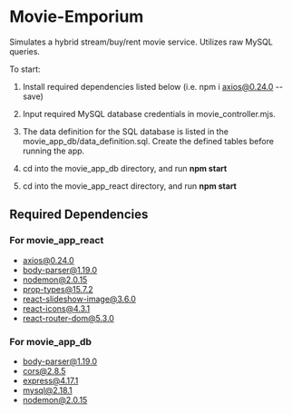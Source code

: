 # Movie-Emporium

Simulates a hybrid stream/buy/rent movie service. Utilizes raw MySQL queries.

To start:

1. Install required dependencies listed below (i.e. npm i axios@0.24.0 --save)

2. Input required MySQL database credentials in movie_controller.mjs.

3. The data definition for the SQL database is listed in the movie_app_db/data_definition.sql. Create the defined tables before running the app.

4. cd into the movie_app_db directory, and run **npm start**

5. cd into the movie_app_react directory, and run **npm start**

## Required Dependencies
### For movie_app_react
- axios@0.24.0
- body-parser@1.19.0
- nodemon@2.0.15
- prop-types@15.7.2
- react-slideshow-image@3.6.0
- react-icons@4.3.1
- react-router-dom@5.3.0

### For movie_app_db
- body-parser@1.19.0
- cors@2.8.5
- express@4.17.1
- mysql@2.18.1
- nodemon@2.0.15
